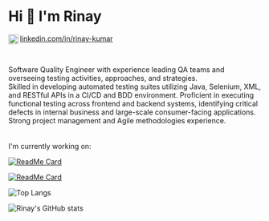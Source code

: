 # Hi 👋 I'm Rinay

<img align="left" alt="Rinay's LinkdeIn" width="20px" src="https://github.com/rdimascio/icons/blob/master/icons/linkedin.svg" /> <a href="https://www.linkedin.com/in/rinay-kumar/">
  linkedin.com/in/rinay-kumar
</a>
 
<br/>

Software Quality Engineer with experience leading QA teams and overseeing testing activities, approaches, and strategies. 
<br/>
Skilled in developing automated testing suites utilizing Java, Selenium, XML, and RESTful APIs in a CI/CD and BDD environment. Proficient in executing functional testing across frontend and backend systems, identifying critical defects in internal business and large-scale consumer-facing applications. Strong project management and Agile methodologies experience.
<br/>
<br/>
<br/>
I'm currently working on:

[![ReadMe Card](https://github-readme-stats.vercel.app/api/pin/?username=rinaykumar&repo=Machine-Learning-Cell-Type-Discovery)](https://github.com/rinaykumar/Machine-Learning-Cell-Type-Discovery)
<br/>

[![ReadMe Card](https://github-readme-stats.vercel.app/api/pin/?username=rinaykumar&repo=2chainz-or-bot)](https://github.com/rinaykumar/2chainz-or-bot)
<br/>

![Top Langs](https://github-readme-stats.vercel.app/api/top-langs/?username=rinaykumar&layout=compact&langs_count=10)

![Rinay's GitHub stats](https://github-readme-stats.vercel.app/api?username=rinaykumar&hide=contribs,prs&include_all_commits=true&count_private=true&show_icons=true)


